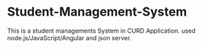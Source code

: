 # Student-Management-System
This is a student managements System in CURD Application. used node.js/JavaScript/Angular and json server.
